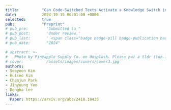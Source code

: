 ```yaml
---
title:          "Can Code-Switched Texts Activate a Knowledge Switch in LLMs? A Case Study on English-Korean Code-Switching"
date:           2024-10-15 00:01:00 +0800
selected:       true
pub:            "Preprint"
# pub_pre:        "Submitted to "
# pub_post:       'Under review.'
# pub_last:       ' <span class="badge badge-pill badge-publication badge-success">Spotlight</span>'
# pub_date:       "2024"

# abstract: >-
#   Photo by Pineapple Supply Co. on Unsplash. Please put a tldr (too-long-didnt-read, 1~2 sentences) of your publication here. It is not recommended to put the actual abstract here because it is usually too long to fit in. $\LaTeX$ is supported. $a=b+c$.
# cover:          /assets/images/covers/cover3.jpg
authors:
- Seoyeon Kim
- Huiseo Kim
- Chanjun Park
- Jinyoung Yeo
- Dongha Lee
links:
  Paper: https://arxiv.org/abs/2410.18436
---
```

